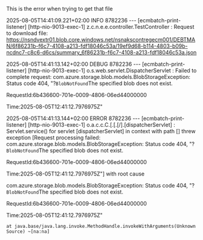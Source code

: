 This is the error when trying to get that file
 
2025-08-05T14:41:09.221+02:00  INFO 8782236 --- [ecmbatch-print-listener] [http-nio-9013-exec-1] z.c.n.e.e.controller.TestController      : Request to download file: https://nsndvextr01.blob.core.windows.net/nsnakscontregecm001/DEBTMAN/6f86231b-f6c7-4108-a213-fdf18046c53a/19ef9d68-b114-4803-b09b-ncdnc7-c8c6-d6cs/summary_6f86231b-f6c7-4108-a213-fdf18046c53a.json

2025-08-05T14:41:13.142+02:00 DEBUG 8782236 --- [ecmbatch-print-listener] [http-nio-9013-exec-1] o.s.web.servlet.DispatcherServlet        : Failed to complete request: com.azure.storage.blob.models.BlobStorageException: Status code 404, "?<?xml version="1.0" encoding="utf-8"?><Error><Code>BlobNotFound</Code><Message>The specified blob does not exist.

RequestId:6b436600-701e-0009-4806-06ed44000000

Time:2025-08-05T12:41:12.7976975Z</Message></Error>"

2025-08-05T14:41:13.144+02:00 ERROR 8782236 --- [ecmbatch-print-listener] [http-nio-9013-exec-1] o.a.c.c.C.[.[.[/].[dispatcherServlet]    : Servlet.service() for servlet [dispatcherServlet] in context with path [] threw exception [Request processing failed: com.azure.storage.blob.models.BlobStorageException: Status code 404, "?<?xml version="1.0" encoding="utf-8"?><Error><Code>BlobNotFound</Code><Message>The specified blob does not exist.

RequestId:6b436600-701e-0009-4806-06ed44000000

Time:2025-08-05T12:41:12.7976975Z</Message></Error>"] with root cause
 
com.azure.storage.blob.models.BlobStorageException: Status code 404, "?<?xml version="1.0" encoding="utf-8"?><Error><Code>BlobNotFound</Code><Message>The specified blob does not exist.

RequestId:6b436600-701e-0009-4806-06ed44000000

Time:2025-08-05T12:41:12.7976975Z</Message></Error>"

	at java.base/java.lang.invoke.MethodHandle.invokeWithArguments(Unknown Source) ~[na:na]

 
